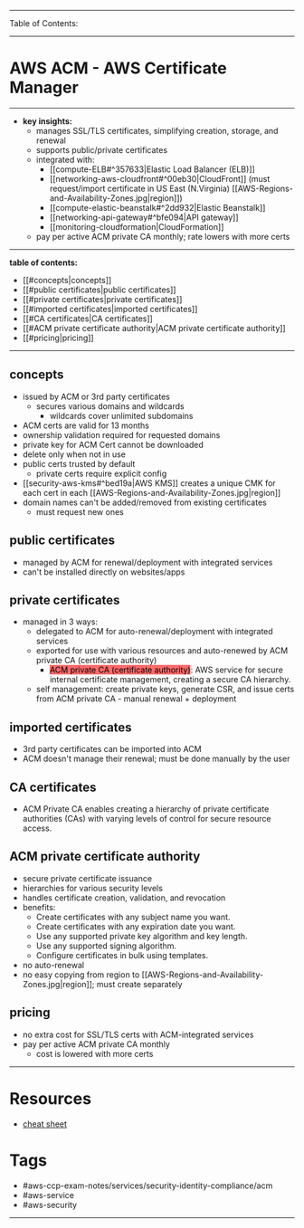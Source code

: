 
---
Table of Contents:

---
# AWS ACM - AWS Certificate Manager
---
- **key insights:** 
	- manages SSL/TLS certificates, simplifying creation, storage, and renewal
	- supports public/private certificates
	- integrated with:
		- [[compute-ELB#^357633|Elastic Load Balancer (ELB)]]
		- [[networking-aws-cloudfront#^00eb30|CloudFront]] (must request/import certificate in US East (N.Virginia) [[AWS-Regions-and-Availability-Zones.jpg|region]])
		- [[compute-elastic-beanstalk#^2dd932|Elastic Beanstalk]]
		- [[networking-api-gateway#^bfe094|API gateway]]
		- [[monitoring-cloudformation|CloudFormation]]
	- pay per active ACM private CA monthly; rate lowers with more certs
---
**table of contents:**
- [[#concepts|concepts]]
- [[#public certificates|public certificates]]
- [[#private certificates|private certificates]]
- [[#imported certificates|imported certificates]]
- [[#CA certificates|CA certificates]]
- [[#ACM private certificate authority|ACM private certificate authority]]
- [[#pricing|pricing]]
--- 
## concepts
- issued by ACM or 3rd party certificates
	- secures various domains and wildcards
		- wildcards cover unlimited subdomains
- ACM certs are valid for 13 months
- ownership validation required for requested domains
- private key for ACM Cert cannot be downloaded
- delete only when not in use
- public certs trusted by default
	- private certs require explicit config
- [[security-aws-kms#^bed19a|AWS KMS]] creates a unique CMK for each cert in each [[AWS-Regions-and-Availability-Zones.jpg|region]]
- domain names can't be added/removed from existing certificates
	- must request new ones
## public certificates
- managed by ACM for renewal/deployment with integrated services
- can't be installed directly on websites/apps
## private certificates
- managed in 3 ways:
	- delegated to ACM for auto-renewal/deployment with integrated services
	- exported for use with various resources and auto-renewed by ACM private CA (certificate authority)
		- <mark style="background: #FF000094;">ACM private CA (certificate authority)</mark>: AWS service for secure internal certificate management, creating a secure CA hierarchy.
	- self management: create private keys, generate CSR, and issue certs from ACM private CA - manual renewal + deployment
## imported certificates
- 3rd party certificates can be imported into ACM
- ACM doesn't manage their renewal; must be done manually by the user
## CA certificates
- ACM Private CA enables creating a hierarchy of private certificate authorities (CAs) with varying levels of control for secure resource access.
## ACM private certificate authority
- secure private certificate issuance
- hierarchies for various security levels
- handles certificate creation, validation, and revocation
- benefits:
	- Create certificates with any subject name you want.
	- Create certificates with any expiration date you want.
	- Use any supported private key algorithm and key length.
	- Use any supported signing algorithm.
	- Configure certificates in bulk using templates.
- no auto-renewal
- no easy copying from region to [[AWS-Regions-and-Availability-Zones.jpg|region]]; must create separately
## pricing
- no extra cost for SSL/TLS certs with ACM-integrated services
- pay per active ACM private CA monthly
	- cost is lowered with more certs
--- 
# Resources
- [cheat sheet](https://tutorialsdojo.com/aws-certificate-manager/)
# Tags
- #aws-ccp-exam-notes/services/security-identity-compliance/acm  
- #aws-service
- #aws-security
---